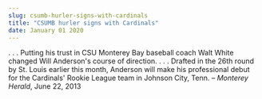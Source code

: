 ```yaml
---
slug: csumb-hurler-signs-with-cardinals
title: "CSUMB hurler signs with Cardinals"
date: January 01 2020
---
```


 
<p>
  . . . Putting his trust in CSU Monterey Bay baseball coach Walt White changed
  Will Anderson's course of direction. . . . Drafted in the 26th round by St.
  Louis earlier this month, Anderson will make his professional debut for the
  Cardinals' Rookie League team in Johnson City, Tenn. –
  <em>Monterey Herald</em>, June 22, 2013
</p>
 
